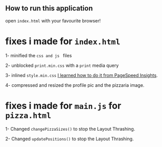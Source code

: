 
## How to run this application
open `index.html` with your favourite browser!

# fixes i made for `index.html`
1- minified the `css and js `
files

2- unblocked `print.min.css` with a `print` media query

3- inlined `style.min.css` [I learned how to do it from PageSpeed Insights](https://developers.google.com/speed/docs/insights/OptimizeCSSDelivery).

4- compressed and resized the profile pic and the pizzaria image.

# fixes i made for `main.js` for `pizza.html`
1- Changed `changePizzaSizes()` to stop the Layout Thrashing.

2- Changed `updatePositions()` to stop the Layout Thrashing.
